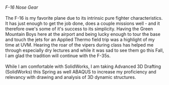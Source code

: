 *F-16 Nose Gear*<br>
<br>
The F-16 is my favorite plane due to its intrinsic pure fighter characteristics. It has just enough to get the job done, does a couple missions well - and it therefore owe's some of it's success to its simplicity. Having the Green Mountain Boys here at the airport and being lucky enough to tour the base and touch the jets for an Applied Thermo field trip was a highlight of my time at UVM. Hearing the roar of the vipers during class has helped me through especially dry lectures and while it was sad to see them go this Fall, I am glad the tradition will continue with the F-35s.<br>
<br>
While I am comfortable with SolidWorks, I am taking Advanced 3D Drafting (SolidWorks) this Spring as well ABAQUS to increase my proficiency and relevancy with drawing and analysis of 3D dynamic structures. <br>
